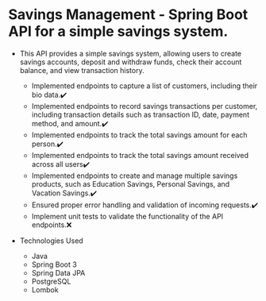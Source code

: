 #  Savings Management - Spring Boot API for a simple savings system.

   +  This API provides a simple savings system, allowing users to create savings accounts, deposit and withdraw funds, check their account balance, and view transaction history.
   
      +  Implemented endpoints to capture a list of customers, including their bio data.✔️
      +  Implemented endpoints to record savings transactions per customer, including transaction details such as transaction ID, date, payment method, and amount.✔️
      +  Implemented endpoints to track the total savings amount for each person.✔️
      +  Implemented endpoints to track the total savings amount received across all users✔️
      +  Implemented endpoints to create and manage multiple savings products, such as Education Savings, Personal Savings, and Vacation Savings.✔️
      +  Ensured proper error handling and validation of incoming requests.✔️
      +  Implement unit tests to validate the functionality of the API endpoints.❌

   + Technologies Used
     + Java
     + Spring Boot 3
     + Spring Data JPA
     + PostgreSQL
     + Lombok
     
 [//]: # (/&#40;[a-zA-Z0-9._-]+@[a-zA-Z0-9._-]+\.[a-zA-Z0-9._-]+&#41;/g)
